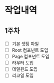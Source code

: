 # 작업내역
## 1주차
- [ ] 기본 셋팅 파일
- [ ] Root 컴포넌트 도입
- [ ] Page 컴포넌트 도입
- [ ] 라우터 도입
- [ ] 테일윈드 도입
- [ ] 리코일 도입